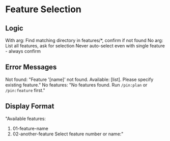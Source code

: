 # Feature Selection

## Logic
With arg: Find matching directory in features/*, confirm if not found
No arg: List all features, ask for selection
Never auto-select even with single feature - always confirm

## Error Messages
Not found: "Feature '[name]' not found. Available: [list]. Please specify existing feature."
No features: "No features found. Run `/pin:plan` or `/pin:feature` first."

## Display Format
"Available features:
1. 01-feature-name
2. 02-another-feature
Select feature number or name:"
